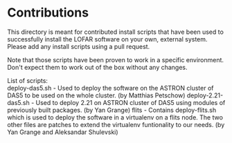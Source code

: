 # Contributions

This directory is meant for contributed install scripts that have been used to successfully install the LOFAR software on your own, external system. Please add any install scripts using a pull request.

Note that those scripts have been proven to work in a specific environment. Don't expect them to work out of the box without any changes.

List of scripts:  
deploy-das5.sh - Used to deploy the software on the ASTRON cluster of DAS5 to be used on the whole cluster.  (by Matthias Petschow)
deploy-2.21-das5.sh - Used to deploy 2.21 on ASTRON cluster of DAS5 using modules of previously built packages. (by Yan Grange)
flits - Contains deploy-flits.sh which is used to deploy the software in a virtualenv on a flits node. The two other files are patches to extend the virtualenv funtionality to our needs. (by Yan Grange and Aleksandar Shulevski) 
